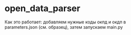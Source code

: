 # open_data_parser

Как это работает: добавляем нужные коды окпд и окдп в parameters.json (см. образец), затем запускаем main.py
